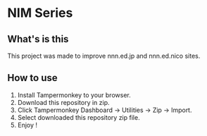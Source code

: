# NIM Series

## What's is this
This project was made to improve nnn.ed.jp and nnn.ed.nico sites.

## How to use
1. Install Tampermonkey to your browser.
1. Download this repository in zip.
1. Click Tampermonkey Dashboard -> Utilities -> Zip -> Import.
1. Select downloaded this repository zip file.
1. Enjoy !

